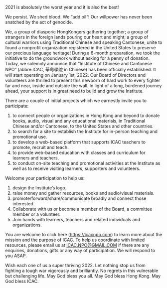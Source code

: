 ﻿2021 is absolutely the worst year and it is also the best!


We persist. We shed blood. We “add oil”!
Our willpower has never been snatched by the act of genocide.


We, a group of diasporic HongKongers gathering together; a group of strangers in the foreign lands pouring our heart and might; a group of cultural warriors using Traditional Chinese and speaking Cantonese, unite to found a nonprofit organization registered in the United States to preserve our precious language heritage!
During a 6-month preparation, we took the initiative to do the groundwork without asking for a penny of donation. Today, we solemnly announce that “Institute of Chinese and Cantonese NPO” (abbre:ICAC, 華粵學院 in Chinese) has been officially established. It will start operating on January 1st, 2022. Our Board of Directors and volunteers are thrilled to present this newborn of hard work to every fighter far and near,  inside and outside the wall. In light of a long, burdened  journey ahead, your support is in great need to build and grow the Institute. 


There are a couple of initial projects which we earnestly invite you to participate:
1. to connect people or organizations in Hong Kong and beyond to donate books, audio, visual and any educational materials, in Traditional Chinese and/or Cantonese, to the United States and other countries.
2. to search for a site to establish the Institute for in-person teaching and promotional use.
3. to develop a web-based platform that supports ICAC teachers to promote, recruit and teach.
4. to provide web-based education with classes and curriculum for learners and teachers.
5. to conduct on-site teaching and promotional activities at the Institute as well as to receive visiting learners, supporters and volunteers.


Welcome your participation to help us:
1. design the Institute’s logo.
2. raise money and gather resources, books and audio/visual materials.
3. promote/forward/share/communicate broadly and connect those interested.
4. Collaborate with us or become a member of the Board, a committee member or a volunteer.
5. Join hands with learners, teachers and related individuals and organizations.


You are welcome to click here (https://icacnpo.com) to learn more about the mission and the purpose of ICAC. To help us coordinate with limited resources, please email us at ICAC.NPO@GMAIL.COM if there are any enquiries, donations, gifts or any way of participation.  We will respond to you ASAP.


Wish each one of us a super thriving 2022. Let nothing stop us from fighting a tough war vigorously and brilliantly. No regrets in this vulnerable but challenging life. May God bless you all. May God bless Hong Kong. May God bless ICAC.